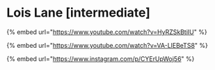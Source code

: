# Lois Lane \[intermediate]

{% embed url="https://www.youtube.com/watch?v=HyRZSkBtiIU" %}

{% embed url="https://www.youtube.com/watch?v=VA-LlEBeTS8" %}

{% embed url="https://www.instagram.com/p/CYErUpWoj56" %}
